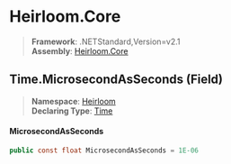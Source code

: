 # Heirloom.Core

> **Framework**: .NETStandard,Version=v2.1  
> **Assembly**: [Heirloom.Core][0]

## Time.MicrosecondAsSeconds (Field)

> **Namespace**: [Heirloom][0]  
> **Declaring Type**: [Time][1]

#### MicrosecondAsSeconds

```cs
public const float MicrosecondAsSeconds = 1E-06
```

[0]: ../../../Heirloom.Core.md
[1]: ../Time.md
